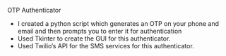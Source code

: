 OTP Authenticator

*	I created a python script which generates an OTP on your phone and email and then prompts you to enter it for authentication
* Used Tkinter to create the GUI for this authenticator.
* Used Twilio’s API for the SMS services for this authenticator.

